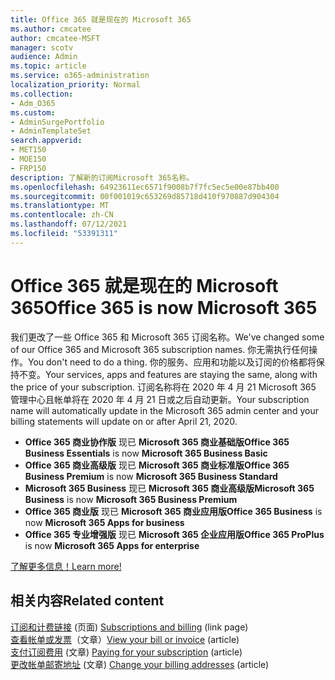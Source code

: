 ```yaml
---
title: Office 365 就是现在的 Microsoft 365
ms.author: cmcatee
author: cmcatee-MSFT
manager: scotv
audience: Admin
ms.topic: article
ms.service: o365-administration
localization_priority: Normal
ms.collection:
- Adm_O365
ms.custom:
- AdminSurgePortfolio
- AdminTemplateSet
search.appverid:
- MET150
- MOE150
- FRP150
description: 了解新的订阅Microsoft 365名称。
ms.openlocfilehash: 64923611ec6571f9008b7f7fc5ec5e00e87bb400
ms.sourcegitcommit: 00f001019c653269d85718d410f970887d904304
ms.translationtype: MT
ms.contentlocale: zh-CN
ms.lasthandoff: 07/12/2021
ms.locfileid: "53391311"
---
```

# <a name="office-365-is-now-microsoft-365"></a><span data-ttu-id="976fe-103">Office 365 就是现在的 Microsoft 365</span><span class="sxs-lookup"><span data-stu-id="976fe-103">Office 365 is now Microsoft 365</span></span>

<span data-ttu-id="976fe-104">我们更改了一些 Office 365 和 Microsoft 365 订阅名称。</span><span class="sxs-lookup"><span data-stu-id="976fe-104">We've changed some of our Office 365 and Microsoft 365 subscription names.</span></span> <span data-ttu-id="976fe-105">你无需执行任何操作。</span><span class="sxs-lookup"><span data-stu-id="976fe-105">You don't need to do a thing.</span></span> <span data-ttu-id="976fe-106">你的服务、应用和功能以及订阅的价格都将保持不变。</span><span class="sxs-lookup"><span data-stu-id="976fe-106">Your services, apps and features are staying the same, along with the price of your subscription.</span></span> <span data-ttu-id="976fe-107">订阅名称将在 2020 年 4 月 21 Microsoft 365 管理中心且帐单将在 2020 年 4 月 21 日或之后自动更新。</span><span class="sxs-lookup"><span data-stu-id="976fe-107">Your subscription name will automatically update in the Microsoft 365 admin center and your billing statements will update on or after April 21, 2020.</span></span>

- <span data-ttu-id="976fe-108">**Office 365 商业协作版** 现已 **Microsoft 365 商业基础版**</span><span class="sxs-lookup"><span data-stu-id="976fe-108">**Office 365 Business Essentials** is now **Microsoft 365 Business Basic**</span></span>
- <span data-ttu-id="976fe-109">**Office 365 商业高级版** 现已 **Microsoft 365 商业标准版**</span><span class="sxs-lookup"><span data-stu-id="976fe-109">**Office 365 Business Premium** is now **Microsoft 365 Business Standard**</span></span>
- <span data-ttu-id="976fe-110">**Microsoft 365 Business** 现已 **Microsoft 365 商业高级版**</span><span class="sxs-lookup"><span data-stu-id="976fe-110">**Microsoft 365 Business** is now **Microsoft 365 Business Premium**</span></span>
- <span data-ttu-id="976fe-111">**Office 365 商业版** 现已 **Microsoft 365 商业应用版**</span><span class="sxs-lookup"><span data-stu-id="976fe-111">**Office 365 Business** is now **Microsoft 365 Apps for business**</span></span>
- <span data-ttu-id="976fe-112">**Office 365 专业增强版** 现已 **Microsoft 365 企业应用版**</span><span class="sxs-lookup"><span data-stu-id="976fe-112">**Office 365 ProPlus** is now **Microsoft 365 Apps for enterprise**</span></span>

[<span data-ttu-id="976fe-113">了解更多信息！</span><span class="sxs-lookup"><span data-stu-id="976fe-113">Learn more!</span></span>](https://go.microsoft.com/fwlink/?linkid=2120533)

## <a name="related-content"></a><span data-ttu-id="976fe-114">相关内容</span><span class="sxs-lookup"><span data-stu-id="976fe-114">Related content</span></span>

<span data-ttu-id="976fe-115">[订阅和计费链接](../commerce/index.yml) (页面) </span><span class="sxs-lookup"><span data-stu-id="976fe-115">[Subscriptions and billing](../commerce/index.yml) (link page)</span></span>\
<span data-ttu-id="976fe-116">[查看帐单或发票](../commerce/billing-and-payments/view-your-bill-or-invoice.md)（文章）</span><span class="sxs-lookup"><span data-stu-id="976fe-116">[View your bill or invoice](../commerce/billing-and-payments/view-your-bill-or-invoice.md) (article)</span></span>\
<span data-ttu-id="976fe-117">[支付订阅费用](../commerce/billing-and-payments/pay-for-your-subscription.md) (文章) </span><span class="sxs-lookup"><span data-stu-id="976fe-117">[Paying for your subscription](../commerce/billing-and-payments/pay-for-your-subscription.md) (article)</span></span>\
<span data-ttu-id="976fe-118">[更改帐单邮寄地址](../commerce/billing-and-payments/change-your-billing-addresses.md) (文章) </span><span class="sxs-lookup"><span data-stu-id="976fe-118">[Change your billing addresses](../commerce/billing-and-payments/change-your-billing-addresses.md) (article)</span></span>
